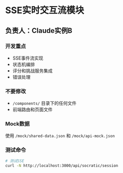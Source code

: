 # SSE实时交互流模块

## 负责人：Claude实例B

### 开发重点
- SSE事件流实现
- 状态机编排
- 评分和挑战服务集成
- 错误处理

### 不要修改
- `/components/` 目录下的任何文件
- 前端路由和页面文件

### Mock数据
使用 `/mock/shared-data.json` 和 `/mock/api-mock.json`

### 测试命令
```bash
# 测试SSE
curl -N http://localhost:3000/api/socratic/session
```
